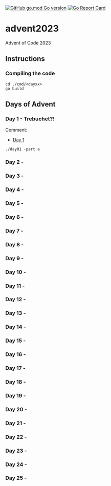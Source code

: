 [![GitHub go.mod Go version](https://img.shields.io/github/go-mod/go-version/notthehoople/AdventofCode-go/advent2023?color=blueviolet)](https://golang.org/doc/go1.17) [![Go Report Card](https://goreportcard.com/badge/github.com/notthehoople/AdventofCode-go/advent2023)](https://goreportcard.com/report/github.com/notthehoople/AdventofCode-go/advent2023)

# advent2023
Advent of Code 2023

## Instructions

### Compiling the code

```
cd ./cmd/<dayxx>
go build
```

## Days of Advent

### Day 1 - Trebuchet?!

Comment:

+ [Day 1](cmd/day01/day01.go)

```
./day01 -part a
```

### Day 2 -
### Day 3 -
### Day 4 -
### Day 5 -
### Day 6 -
### Day 7 -
### Day 8 -
### Day 9 -
### Day 10 -
### Day 11 -
### Day 12 -
### Day 13 -
### Day 14 -
### Day 15 -
### Day 16 -
### Day 17 -
### Day 18 -
### Day 19 -
### Day 20 -
### Day 21 -
### Day 22 - 
### Day 23 - 
### Day 24 - 
### Day 25 -
